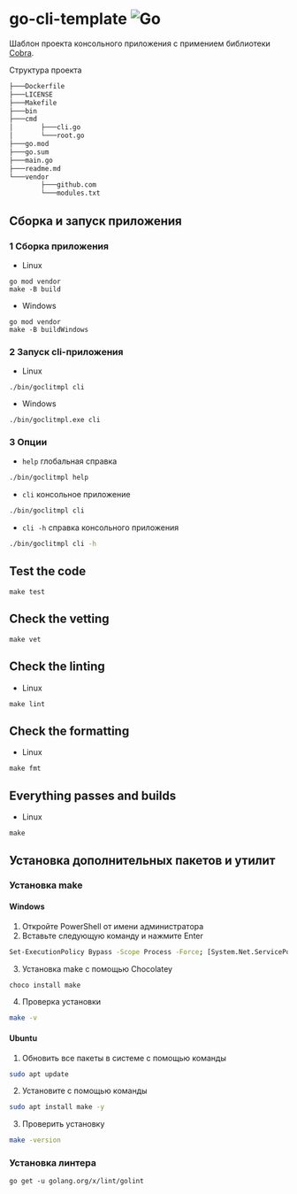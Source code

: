 # go-cli-template ![Go](https://img.shields.io/badge/go-%2300ADD8.svg?style=for-the-badge&logo=go&logoColor=white) 

Шаблон проекта консольного приложения с примением библиотеки [Cobra](https://github.com/spf13/cobra).

Структура проекта

```bash
├───Dockerfile
├───LICENSE
├───Makefile
├───bin
├───cmd
│       ├───cli.go
│       └───root.go
├───go.mod
├───go.sum
├───main.go
├───readme.md
└───vendor
        ├───github.com
        └───modules.txt
```

## Сборка и запуск приложения

### 1 Сборка приложения

- Linux

``` shell
go mod vendor
make -B build
```

- Windows

``` shell
go mod vendor
make -B buildWindows
```

### 2 Запуск cli-приложения

- Linux

``` shell
./bin/goclitmpl cli
```

- Windows

``` shell
./bin/goclitmpl.exe cli
```

### 3 Опции

- ```help```          глобальная справка

```bash
./bin/goclitmpl help
```

- ```cli```           консольное приложение

```bash
./bin/goclitmpl cli
```

- ```cli -h```        справка консольного приложения

```bash
./bin/goclitmpl cli -h
```

## Test the code

``` shell
make test 
```

## Check the vetting

``` shell
make vet
```

## Check the linting

- Linux

``` shell
make lint
```

## Check the formatting

- Linux

``` shell
make fmt 
```

## Everything passes and builds

- Linux

``` shell
make 
```

## Установка дополнительных пакетов и утилит

### Установка make

#### Windows

1. Откройте PowerShell от имени администратора
2. Вставьте следующую команду и нажмите Enter

```bash
Set-ExecutionPolicy Bypass -Scope Process -Force; [System.Net.ServicePointManager]::SecurityProtocol = [System.Net.ServicePointManager]::SecurityProtocol -bor 3072; iex ((New-Object System.Net.WebClient).DownloadString('https://community.chocolatey.org/install.ps1'))
```

3. Установка make с помощью Chocolatey

```bash
choco install make
```

4. Проверка установки

```bash
make -v
```

#### Ubuntu

1. Обновить все пакеты в системе с помощью команды

```bash
sudo apt update
```

2. Установите с помощью команды

```bash
sudo apt install make -y
```

3. Проверить установку

```bash
make -version
```

### Установка линтера

``` shell
go get -u golang.org/x/lint/golint
```
